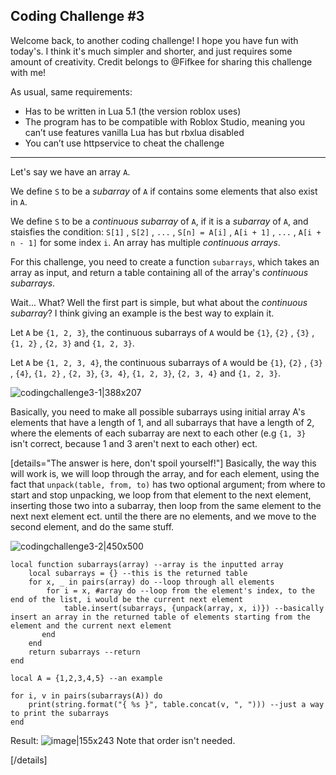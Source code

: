 Coding Challenge #3
--  
Welcome back, to another coding challenge! I hope you have fun with today's. I think it's much simpler and shorter, and just requires some amount of creativity. Credit belongs to @Fifkee for sharing this challenge with me!

 As usual, same requirements:
* Has to be written in Lua 5.1 (the version roblox uses)
* The program has to be compatible with Roblox Studio, meaning you can’t use features vanilla Lua has but rbxlua disabled
* You can’t use httpservice to cheat the challenge
---
Let's say we have an array `A`.

We define `S` to be a *subarray* of `A` if contains some elements that also exist in `A`.

We define `S` to be a *continuous subarray* of `A`, if it is a *subarray* of `A`, and staisfies the condition: `S[1]` , `S[2]` , `...` , `S[n] = A[i]` , `A[i + 1]` , `...` , `A[i + n - 1]` for some index `i`. An array has multiple *continuous arrays*.

For this challenge, you need to create a function `subarrays`, which takes an array as input, and return a table containing all of the array's *continuous subarrays*.

Wait... What? Well the first part is simple, but what about the *continuous subarray*? I think giving an example is the best way to explain it.

Let `A` be `{1, 2, 3}`, the continuous subarrays of `A` would be `{1}`, `{2}` , `{3}` , `{1, 2}` , `{2, 3}` and `{1, 2, 3}`.

Let `A` be `{1, 2, 3, 4}`, the continuous subarrays of `A` would be `{1}`, `{2}` , `{3}` , `{4}`, `{1, 2}` , `{2, 3}`, `{3, 4}`, `{1, 2, 3}`, `{2, 3, 4}` and `{1, 2, 3}`.

![codingchallenge3-1|388x207](upload://yJPCIMmJ6UGg9blVNZoEwEqh6Sd.png) 

Basically, you need to make all possible subarrays using initial array A's elements that have a length of 1, and all subarrays that have a length of 2, where the elements of each subarray are next to each other (e.g `{1, 3}` isn't correct, because 1 and 3 aren't next to each other) ect.


[details="The answer is here, don't spoil yourself!"]
Basically, the way this will work is, we will loop through the array, and for each element, using the fact that `unpack(table, from, to)` has two optional argument; from where to start  and stop unpacking, we loop from that element to the next element, inserting those two into a subarray, then loop from the same element to the next next element ect. until the there are no elements, and we move to the second element, and do the same stuff.

![codingchallenge3-2|450x500](upload://4XVD9gsm7J9ruMMScoW3xL4eR96.png) 

```
local function subarrays(array) --array is the inputted array
    local subarrays = {} --this is the returned table
    for x, _ in pairs(array) do --loop through all elements
        for i = x, #array do --loop from the element's index, to the end of the list, i would be the current next element
            table.insert(subarrays, {unpack(array, x, i)}) --basically insert an array in the returned table of elements starting from the element and the current next element
       end
    end
    return subarrays --return
end

local A = {1,2,3,4,5} --an example

for i, v in pairs(subarrays(A)) do  
    print(string.format("{ %s }", table.concat(v, ", "))) --just a way to print the subarrays
end
```
Result:
![image|155x243](upload://7iok05UuAdd0RKoev9SpPliUxer.png) 
Note that order isn't needed.

[/details]
